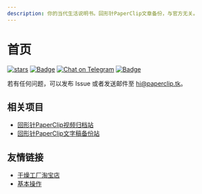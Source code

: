 ```yaml
---
description: 你的当代生活说明书。回形针PaperClip文章备份，与官方无关。
---
```


# 首页

[![​stars​](https://img.shields.io/github/stars/paperclip-tk/paperclip?style=social)](https://github.com/paperclip-tk/paperclip) [![Badge](https://img.shields.io/badge/Link-article.paperclip.tk-%23FF4D5B.svg)](https://article.paperclip.tk) [![Chat on Telegram](https://img.shields.io/badge/Chat%20on-Telegram-brightgreen.svg)](https://t.me/paperclipfans) [![Badge](https://img.shields.io/badge/Email-hi@paperclip.tk-%23FF4D5B.svg)](mailto:hi@paperclip.tk)

若有任何问题，可以发布 Issue 或者发送邮件至 [hi@paperclip.tk](mailto:hi@paperclip.tk)。

## 相关项目

* [回形针PaperClip视频归档站](https://www.paperclip.tk)
* [回形针PaperClip文字稿备份站](https://text.paperclip.tk)

## 友情链接

* [干燥工厂淘宝店](https://shop362189133.taobao.com)
* [基本操作](https://jibencaozuo.com)
